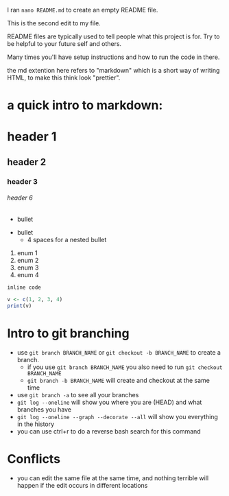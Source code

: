 I ran `nano README.md` to create an empty README file.

This is the second edit to my file.

README files are typically used to tell people what this 
project is for.
Try to be helpful to your future self and others.

Many times you'll have setup instructions and how to run 
the code in there.

the md extention here refers to "markdown" which is a 
short way of writing HTML, to make this think look 
"prettier".

# a quick intro to markdown:

# header 1
## header 2
### header 3
###### header 6

- bullet
* bullet
    - 4 spaces for a nested bullet

1. enum 1
2. enum 2
1. enum 3
1. enum 4

`inline code`

```r
v <- c(1, 2, 3, 4)
print(v)
```


# Intro to git branching

- use `git branch BRANCH_NAME` or `git checkout -b BRANCH_NAME` to create a branch.
    - if you use `git branch BRANCH_NAME` you also need to run `git checkout BRANCH_NAME`
    - `git branch -b BRANCH_NAME` will create and checkout at the same time
- use `git branch -a` to see all your branches
- `git log --oneline` will show you where you are (HEAD) and what branches you have
- `git log --oneline --graph --decorate --all` will show you everything in the history
- you can use ctrl+r to do a reverse bash search for this command

# Conflicts

- you can edit the same file at the same time,
  and nothing terrible will happen if the edit occurs in different locations
